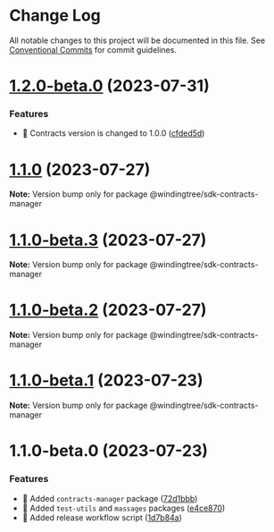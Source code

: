 # Change Log

All notable changes to this project will be documented in this file.
See [Conventional Commits](https://conventionalcommits.org) for commit guidelines.

# [1.2.0-beta.0](https://github.com/windingtree/sdk/compare/@windingtree/sdk-contracts-manager@1.1.0...@windingtree/sdk-contracts-manager@1.2.0-beta.0) (2023-07-31)

### Features

- 🎸 Contracts version is changed to 1.0.0 ([cfded5d](https://github.com/windingtree/sdk/commit/cfded5d7ade0058f62db2284474d169edf3dc273))

# [1.1.0](https://github.com/windingtree/sdk/compare/@windingtree/sdk-contracts-manager@1.1.0-beta.3...@windingtree/sdk-contracts-manager@1.1.0) (2023-07-27)

**Note:** Version bump only for package @windingtree/sdk-contracts-manager

# [1.1.0-beta.3](https://github.com/windingtree/sdk/compare/@windingtree/sdk-contracts-manager@1.1.0-beta.2...@windingtree/sdk-contracts-manager@1.1.0-beta.3) (2023-07-27)

**Note:** Version bump only for package @windingtree/sdk-contracts-manager

# [1.1.0-beta.2](https://github.com/windingtree/sdk/compare/@windingtree/sdk-contracts-manager@1.1.0-beta.1...@windingtree/sdk-contracts-manager@1.1.0-beta.2) (2023-07-27)

**Note:** Version bump only for package @windingtree/sdk-contracts-manager

# [1.1.0-beta.1](https://github.com/windingtree/sdk/compare/@windingtree/sdk-contracts-manager@1.1.0-beta.0...@windingtree/sdk-contracts-manager@1.1.0-beta.1) (2023-07-23)

**Note:** Version bump only for package @windingtree/sdk-contracts-manager

# 1.1.0-beta.0 (2023-07-23)

### Features

- 🎸 Added `contracts-manager` package ([72d1bbb](https://github.com/windingtree/sdk/commit/72d1bbb62cc7161350edbdd5e79adee9d94610b3))
- 🎸 Added `test-utils` and `massages` packages ([e4ce870](https://github.com/windingtree/sdk/commit/e4ce8700bc488db01e507db543dbd85ceb89a77e))
- 🎸 Added release workflow script ([1d7b84a](https://github.com/windingtree/sdk/commit/1d7b84a3623848c449522c0bb2af2c5f114c8a0a))
